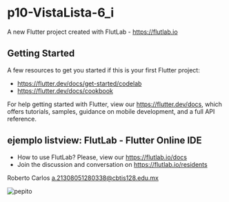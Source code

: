# p10-VistaLista-6_i

A new Flutter project created with FlutLab - https://flutlab.io

## Getting Started

A few resources to get you started if this is your first Flutter project:

- https://flutter.dev/docs/get-started/codelab
- https://flutter.dev/docs/cookbook

For help getting started with Flutter, view our
https://flutter.dev/docs, which offers tutorials,
samples, guidance on mobile development, and a full API reference.

## ejemplo listview: FlutLab - Flutter Online IDE

- How to use FlutLab? Please, view our https://flutlab.io/docs
- Join the discussion and conversation on https://flutlab.io/residents

Roberto Carlos a.21308051280338@cbtis128.edu.mx

![pepito](https://github.com/carliwis77/carlosp10/assets/146237906/14a796f8-ef0c-4222-ad3b-daf7c6026392)

